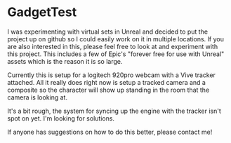 # GadgetTest

I was experimenting with virtual sets in Unreal and decided to put the project up on github so I could easily work on it in multiple locations.  If you are also interested in this, please feel free to look at and experiment with this project.  This includes a few of Epic's "forever free for use with Unreal" assets which is the reason it is so large.

Currently this is setup for a logitech 920pro webcam with a Vive tracker attached.  All it really does right now is setup a tracked camera and a composite so the character will show up standing in the room that the camera is looking at.

It's a bit rough, the system for syncing up the engine with the tracker isn't spot on yet.  I'm looking for solutions.

If anyone has suggestions on how to do this better, please contact me!
